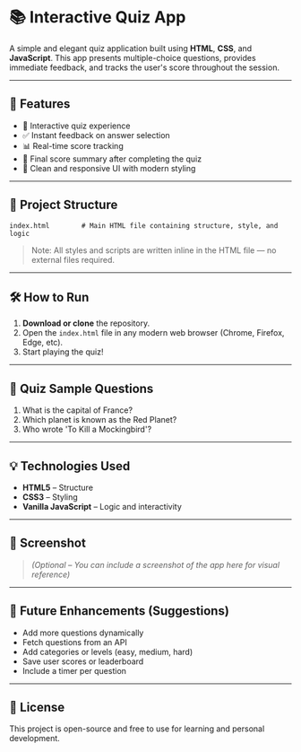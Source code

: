 # 📚 Interactive Quiz App

A simple and elegant quiz application built using **HTML**, **CSS**, and **JavaScript**. This app presents multiple-choice questions, provides immediate feedback, and tracks the user's score throughout the session.

---

## 🚀 Features

- 🧠 Interactive quiz experience
- ✅ Instant feedback on answer selection
- 📊 Real-time score tracking
- 🎉 Final score summary after completing the quiz
- 💅 Clean and responsive UI with modern styling

---

## 📁 Project Structure

```
index.html        # Main HTML file containing structure, style, and logic
```

> Note: All styles and scripts are written inline in the HTML file — no external files required.

---

## 🛠️ How to Run

1. **Download or clone** the repository.
2. Open the `index.html` file in any modern web browser (Chrome, Firefox, Edge, etc).
3. Start playing the quiz!

---

## 🧩 Quiz Sample Questions

1. What is the capital of France?
2. Which planet is known as the Red Planet?
3. Who wrote 'To Kill a Mockingbird'?

---

## 💡 Technologies Used

- **HTML5** – Structure
- **CSS3** – Styling
- **Vanilla JavaScript** – Logic and interactivity

---

## 📸 Screenshot

> *(Optional – You can include a screenshot of the app here for visual reference)*

---

## 📌 Future Enhancements (Suggestions)

- Add more questions dynamically
- Fetch questions from an API
- Add categories or levels (easy, medium, hard)
- Save user scores or leaderboard
- Include a timer per question

---

## 📝 License

This project is open-source and free to use for learning and personal development.